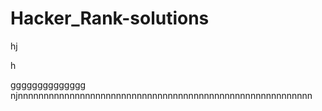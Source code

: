  # Hacker_Rank-solutions
hj

h

gggggggggggggg
njnnnnnnnnnnnnnnnnnnnnnnnnnnnnnnnnnnnnnnnnnnnnnnnnnnnnnnnnn
